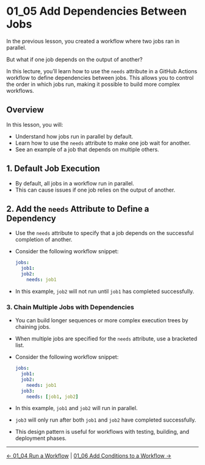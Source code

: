 # 01_05 Add Dependencies Between Jobs

In the previous lesson, you created a workflow where two jobs ran in parallel.

But what if one job depends on the output of another?

In this lecture, you’ll learn how to use the `needs` attribute in a GitHub Actions workflow to define dependencies between jobs. This allows you to control the order in which jobs run, making it possible to build more complex workflows.

## Overview

In this lesson, you will:

- Understand how jobs run in parallel by default.
- Learn how to use the `needs` attribute to make one job wait for another.
- See an example of a job that depends on multiple others.

## 1. Default Job Execution

- By default, all jobs in a workflow run in parallel.
- This can cause issues if one job relies on the output of another.

## 2. Add the `needs` Attribute to Define a Dependency

- Use the `needs` attribute to specify that a job depends on the successful completion of another.
- Consider the following workflow snippet:

    ```yaml
    jobs:
      job1:
      job2:
        needs: job1
    ```

- In this example, `job2` will not run until `job1` has completed successfully.

### 3. Chain Multiple Jobs with Dependencies

- You can build longer sequences or more complex execution trees by chaining jobs.
- When multiple jobs are specified for the `needs` attribute, use a bracketed list.
- Consider the following workflow snippet:

    ```yaml
    jobs:
      job1:
      job2:
        needs: job1
      job3:
        needs: [job1, job2]
    ```

- In this example, `job1` and `job2` will run in parallel.
- `job3` will only run after both `job1` and `job2` have completed successfully.
- This design pattern is useful for workflows with testing, building, and deployment phases.

<!-- FooterStart -->
---
[← 01_04 Run a Workflow](../01_04_run_a_workflow/README.md) | [01_06 Add Conditions to a Workflow →](../01_06_add_conditions_to_a_workflow/README.md)
<!-- FooterEnd -->
